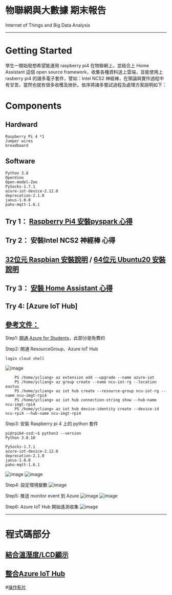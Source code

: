 # 物聯網與大數據 期末報告
Internet of Things and Big Data Analysis

---
# Getting Started

學生一開始發想希望能運用 raspberry pi4 在物聯網上，並結合上 Home Assistant 這個 open source framework，收集各種資料送上雲端，並能使用上 rasberry pi4 的諸多電子套件，譬如：Intel NCS2 神經棒，在領論與實作過程中有甘苦，當然也就有很多收穫及挫折。依序將諸多嘗試過程及處理方案說明如下：

# Components
## Hardward
```
Raspberry Pi 4 *1
Jumper wires
breadboard
```
## Software
```
Python 3.8
OpenVino
Open-model-Zoo
PySocks-1.7.1 
azure-iot-device-2.12.0 
deprecation-2.1.0 
janus-1.0.0 
paho-mqtt-1.6.1
```
## Try 1： [Raspberry Pi4 安裝pyspark 心得](https://github.com/RalphLiang/ncu-imgt-iot-hw2023/blob/master/spark_install.md)

## Try 2： 安裝Intel NCS2 神經棒 心得
## [32位元 Raspbian 安裝說明](https://github.com/RalphLiang/ncu-imgt-iot-hw2023/blob/master/intel_NCS2_install.md) / [64位元 Ubuntu20 安裝說明](https://github.com/RalphLiang/ncu-imgt-iot-hw2023/blob/master/install_NCS2_detail.md) 

## Try 3： [安裝 Home Assistant 心得](https://github.com/RalphLiang/ncu-imgt-iot-hw2023/blob/master/Install_Home_Assistant.md)

## Try 4: [Azure IoT Hub]
## [參考文件：](https://gloveboxes.github.io/Raspberry-Pi-Python-Environment-Monitor-with-the-Pimoroni-Enviro-Air-Quality-PMS5003-Sensor/zdocs/module_1_create_iot_hub/)

Step1: [開通 Azure for Students](https://azure.microsoft.com/en-us/free/students/)，此部分是免費的 

Step2: 開通 ResourceGroup、Azure IoT Hub

    login cloud shell
![image](https://user-images.githubusercontent.com/47648250/211613950-a5db8dce-0b9f-4cc1-ab37-dc30edcb6ecb.png)    
```
    PS /home/ycliang> az extension add --upgrade --name azure-iot
    PS /home/ycliang> az group create --name ncu-iot-rg --location eastus
    PS /home/ycliang> az iot hub create --resource-group ncu-iot-rg --name ncu-imgt-rpi4
    PS /home/ycliang> az iot hub connection-string show --hub-name ncu-imgt-rpi4
    PS /home/ycliang> az iot hub device-identity create --device-id ncu-rpi4 --hub-name ncu-imgt-rpi4
```

Step3: 安裝 Raspberry pi 4 上的 python 套件
```
pi@rpi64-ssd:~$ python3 --version
Python 3.8.10

PySocks-1.7.1 
azure-iot-device-2.12.0 
deprecation-2.1.0 
janus-1.0.0 
paho-mqtt-1.6.1
```
![image](https://user-images.githubusercontent.com/47648250/211614468-fcc70f21-d2f5-4581-9b47-003e553b7065.png)
![image](https://user-images.githubusercontent.com/47648250/211614897-a7a555eb-8e98-4b13-beee-9670f6213560.png)

Step4: 設定環境變數
![image](https://user-images.githubusercontent.com/47648250/211616518-519f0f60-388c-451d-8849-79f72c0d8b58.png)

Step5: 推送 monitor event 到 Azure
![image](https://user-images.githubusercontent.com/47648250/211617378-4490322b-2b06-4ab9-92eb-3112897bf199.png)
![image](https://user-images.githubusercontent.com/47648250/211617691-c5e22cfd-a7e5-4946-96d0-7933832d5fcd.png)

Step6: Azure IoT Hub 開始遙測收集
![image](https://user-images.githubusercontent.com/47648250/211617221-545a3ab7-3983-45cd-bf09-a8dcdaa78d51.png)

---
# 程式碼部分
## [結合溫溼度/LCD顯示](https://github.com/RalphLiang/Adafruit_Python_SSD1306) 
## [整合Azure IoT Hub](https://github.com/RalphLiang/azure-iot-sdk-python)

#[操作影片](https://drive.google.com/file/d/1cZ8wN2L1ZRrBtWlk0n_6CHMhKaV-o6YX/view?usp=sharing)

